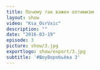 ```yaml
---
title: Почему так важен оптимизм
layout: show
video: "Ksa_OsrVxic"
description: ""
date: "2016-03-19"
episode: 3
picture: show/3.jpg
exportlogo: show/export/3.jpg
subtitle: '#ШоуВоробьёва 3'
---
```

